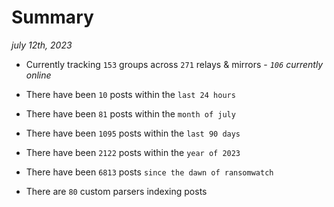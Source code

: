 
# Summary
_july 12th, 2023_

- Currently tracking `153` groups across `271` relays & mirrors - _`106` currently online_

- There have been `10` posts within the `last 24 hours`

- There have been `81` posts within the `month of july`

- There have been `1095` posts within the `last 90 days`

- There have been `2122` posts within the `year of 2023`

- There have been `6813` posts `since the dawn of ransomwatch`

- There are `80` custom parsers indexing posts
